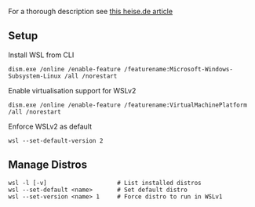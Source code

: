 
For a thorough description see [this heise.de article](https://www.golem.de/news/visual-studio-code-wie-docker-mit-wsl-2-funktioniert-2011-151327.htm)

## Setup 

Install WSL from CLI

    dism.exe /online /enable-feature /featurename:Microsoft-Windows-Subsystem-Linux /all /norestart

Enable virtualisation support for WSLv2

    dism.exe /online /enable-feature /featurename:VirtualMachinePlatform /all /norestart

Enforce WSLv2 as default

    wsl --set-default-version 2

## Manage Distros

    wsl -l [-v]                    # List installed distros
    wsl --set-default <name>       # Set default distro
    wsl --set-version <name> 1     # Force distro to run in WSLv1
